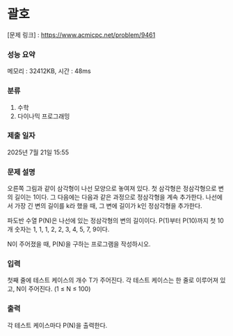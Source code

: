 # 괄호

[문제 링크] : https://www.acmicpc.net/problem/9461

### 성능 요약

메모리 : 32412KB, 시간 : 48ms

### 분류
1. 수학
2. 다이나믹 프로그래밍

### 제출 일자

2025년 7월 21일 15:55

### 문제 설명

<p>
오른쪽 그림과 같이 삼각형이 나선 모양으로 놓여져 있다. 첫 삼각형은 정삼각형으로 변의 길이는 1이다. 그 다음에는 다음과 같은 과정으로 정삼각형을 계속 추가한다. 나선에서 가장 긴 변의 길이를 k라 했을 때, 그 변에 길이가 k인 정삼각형을 추가한다.

파도반 수열 P(N)은 나선에 있는 정삼각형의 변의 길이이다. P(1)부터 P(10)까지 첫 10개 숫자는 1, 1, 1, 2, 2, 3, 4, 5, 7, 9이다.

N이 주어졌을 때, P(N)을 구하는 프로그램을 작성하시오.
</p>

### 입력

<p>
첫째 줄에 테스트 케이스의 개수 T가 주어진다. 각 테스트 케이스는 한 줄로 이루어져 있고, N이 주어진다. (1 ≤ N ≤ 100)
</p>

### 출력

<p>
각 테스트 케이스마다 P(N)을 출력한다.
</p>